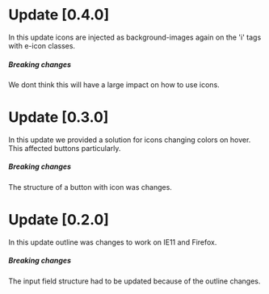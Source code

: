 # Update [0.4.0]
In this update icons are injected as background-images again on the 'i' tags with e-icon classes. 
##### Breaking changes
We dont think this will have a large impact on how to use icons.


# Update [0.3.0]
In this update we provided a solution for icons changing colors on hover. This affected buttons particularly.
##### Breaking changes
The structure of a button with icon was changes.


# Update [0.2.0]
In this update outline was changes to work on IE11 and Firefox.
##### Breaking changes
The input field structure had to be updated because of the outline changes.